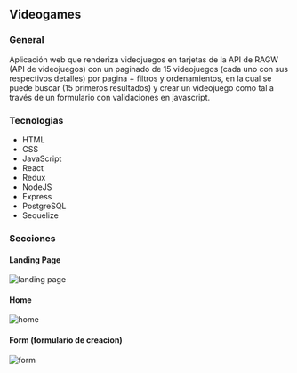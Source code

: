 ## Videogames
### General
Aplicación web que renderiza videojuegos en tarjetas de la API de RAGW (API de videojuegos) con un paginado de 15 videojuegos (cada uno con sus respectivos detalles) por pagina + filtros y ordenamientos, en la cual se puede buscar (15 primeros resultados) y crear un videojuego como tal a través de un formulario con validaciones en javascript.

### Tecnologias
- HTML
- CSS
- JavaScript
- React
- Redux
- NodeJS
- Express
- PostgreSQL
- Sequelize

### Secciones
#### Landing Page
![landing page](https://github.com/LucasAEscudero/Videogames_Proyect/blob/main/Readme%20files/Landing%20Page.png)

#### Home
![home](https://github.com/LucasAEscudero/Videogames_Proyect/blob/main/Readme%20files/Home.png)

#### Form (formulario de creacion)
![form](https://github.com/LucasAEscudero/Videogames_Proyect/blob/main/Readme%20files/Create%20Form.png)
  
